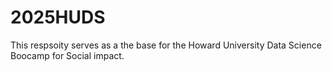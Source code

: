 # 2025HUDS

This respsoity serves as a the base for the Howard University Data Science Boocamp for Social impact. 
